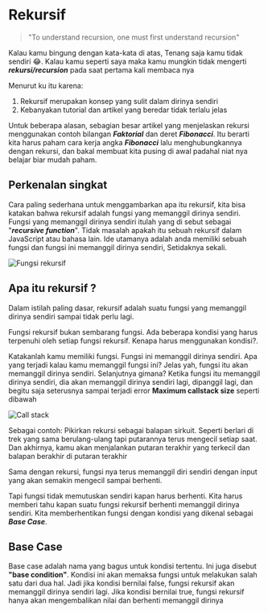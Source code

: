 # Rekursif

> "To understand recursion, one must first understand recursion"

Kalau kamu bingung dengan kata-kata di atas, Tenang saja kamu tidak sendiri 😂. Kalau kamu seperti saya maka kamu mungkin tidak mengerti **_rekursi/recursion_** pada saat pertama kali membaca nya

Menurut ku itu karena:
1. Rekursif merupakan konsep yang sulit dalam dirinya sendiri
2. Kebanyakan tutorial dan artikel yang beredar tidak terlalu jelas

Untuk beberapa alasan, sebagian besar artikel yang menjelaskan rekursi menggunakan contoh bilangan **_Faktorial_** dan deret **_Fibonacci_**. Itu berarti kita harus paham cara kerja angka **_Fibonacci_** lalu menghubungkannya dengan rekursi, dan bakal membuat kita pusing di awal padahal niat nya belajar biar mudah paham.


## Perkenalan singkat
Cara paling sederhana untuk menggambarkan apa itu rekursif, kita bisa katakan bahwa rekursif adalah fungsi yang memanggil dirinya sendiri. Fungsi yang memanggil dirinya sendiri itulah yang di sebut sebagai "_**recursive function**_". Tidak masalah apakah itu sebuah rekursif dalam JavaScript atau bahasa lain. Ide utamanya adalah anda memiliki sebuah fungsi dan fungsi ini memanggil dirinya sendiri, Setidaknya sekali.

![Fungsi rekursif](https://i.ibb.co/HhPnqtz/carbon-1.png "Fungsi rekursif")


## Apa itu rekursif ?
Dalam istilah paling dasar, rekursif adalah suatu fungsi yang memanggil dirinya sendiri sampai tidak perlu lagi.

Fungsi rekursif bukan sembarang fungsi. Ada beberapa kondisi yang harus terpenuhi oleh setiap fungsi rekursif. Kenapa harus menggunakan kondisi?. 

Katakanlah kamu memiliki fungsi. Fungsi ini memanggil dirinya sendiri. Apa yang terjadi kalau kamu memanggil fungsi ini? Jelas yah, fungsi itu akan memanggil dirinya sendiri. Selanjutnya gimana? Ketika fungsi itu memanggil dirinya sendiri, dia akan memanggil dirinya sendiri lagi, dipanggil lagi, dan begitu saja seterusnya sampai terjadi error **Maximum callstack size** seperti dibawah

![Call stack](https://i.stack.imgur.com/BRgh1.jpg "Call stack")

Sebagai contoh: 
Pikirkan rekursi sebagai balapan sirkuit. Seperti berlari di trek yang sama berulang-ulang tapi putarannya terus mengecil setiap saat. Dan akhirnya, kamu akan menjalankan putaran terakhir yang terkecil dan balapan berakhir di putaran terakhir 

Sama dengan rekursi, fungsi nya terus memanggil diri sendiri dengan input yang akan semakin mengecil sampai berhenti. 

Tapi fungsi tidak memutuskan sendiri kapan harus berhenti. Kita harus memberi tahu kapan suatu fungsi rekursif berhenti memanggil dirinya sendiri. Kita memberhentikan fungsi dengan kondisi yang dikenal sebagai **_Base Case_**.


## Base Case
Base case adalah nama yang bagus untuk kondisi tertentu. Ini juga disebut **"base condition"**. Kondisi ini akan memaksa fungsi untuk melakukan salah satu dari dua hal. Jadi jika kondisi bernilai false, fungsi rekursif akan memanggil dirinya sendiri lagi. Jika kondisi bernilai true, fungsi rekursif hanya akan mengembalikan nilai dan berhenti memanggil dirinya